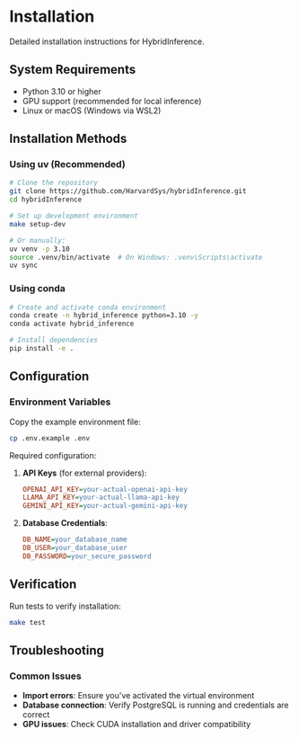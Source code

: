 # Installation

Detailed installation instructions for HybridInference.

## System Requirements

- Python 3.10 or higher
- GPU support (recommended for local inference)
- Linux or macOS (Windows via WSL2)

## Installation Methods

### Using uv (Recommended)

```bash
# Clone the repository
git clone https://github.com/HarvardSys/hybridInference.git
cd hybridInference

# Set up development environment
make setup-dev

# Or manually:
uv venv -p 3.10
source .venv/bin/activate  # On Windows: .venv\Scripts\activate
uv sync
```

### Using conda

```bash
# Create and activate conda environment
conda create -n hybrid_inference python=3.10 -y
conda activate hybrid_inference

# Install dependencies
pip install -e .
```

## Configuration

### Environment Variables

Copy the example environment file:

```bash
cp .env.example .env
```

Required configuration:

1. **API Keys** (for external providers):
   ```ini
   OPENAI_API_KEY=your-actual-openai-api-key
   LLAMA_API_KEY=your-actual-llama-api-key
   GEMINI_API_KEY=your-actual-gemini-api-key
   ```

2. **Database Credentials**:
   ```ini
   DB_NAME=your_database_name
   DB_USER=your_database_user
   DB_PASSWORD=your_secure_password
   ```

## Verification

Run tests to verify installation:

```bash
make test
```

## Troubleshooting

### Common Issues

- **Import errors**: Ensure you've activated the virtual environment
- **Database connection**: Verify PostgreSQL is running and credentials are correct
- **GPU issues**: Check CUDA installation and driver compatibility
